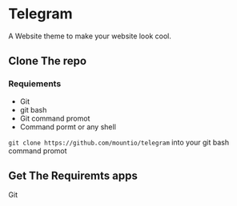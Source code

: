 # Telegram
A Website theme to make your website look cool.

## Clone The repo

### Requiements
 - Git 
 - git bash
 - Git command promot
 - Command pormt or any shell
 
 `git clone https://github.com/mountio/telegram` into your git bash command promot

## Get The Requiremts apps
 
 <a href="https://git-scm.com/"> <a> Git </a>
